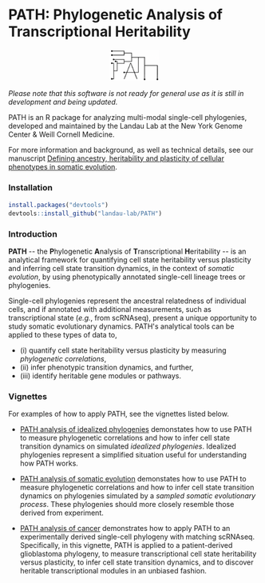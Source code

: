 # PATH: Phylogenetic Analysis of Transcriptional Heritability

<p align="center">
  <img src="PATH_logo.png" alt="drawing" width="100"/>
</p>

*Please note that this software is not ready for general use
as it is still in development and being updated.*  

PATH is an R package for analyzing multi-modal single-cell phylogenies, developed and
maintained by the Landau Lab at the New York Genome Center \& Weill Cornell Medicine.

For more information and background, as well as technical details, see our manuscript
[Defining ancestry, heritability and plasticity of cellular phenotypes in somatic evolution](https://www.biorxiv.org/content/10.1101/2022.12.28.522128v1).
 
### Installation 
```r
install.packages("devtools")
devtools::install_github("landau-lab/PATH")
```

### Introduction
**PATH** -- the **P**hylogenetic **A**nalysis of **T**ranscriptional 
**H**eritability -- is an analytical framework for quantifying cell state heritability
versus plasticity and inferring cell state transition dynamics, in the context of
*somatic evolution*, by using phenotypically annotated single-cell lineage trees or phylogenies. 

Single-cell phylogenies represent the ancestral
relatedness of individual cells, and if annotated with additional 
measurements, such as transcriptional state (*e.g.*, from scRNAseq),
present a unique opportunity to study somatic evolutionary dynamics. 
PATH's analytical tools can be applied to these types of data to, 
* (i) quantify cell state heritability versus plasticity by measuring *phylogenetic correlations*,
* (ii) infer phenotypic transition dynamics, and further, 
* (iii) identify heritable gene modules or pathways.  

### Vignettes
For examples of how to apply PATH, see the vignettes listed below.

* [PATH analysis of idealized phylogenies](https://htmlpreview.github.io/?https://github.com/landau-lab/PATH/blob/main/docs/Idealized_phylogenies.html)
demonstates how to use PATH to measure phylogenetic correlations and how to infer cell state transition dynamics
on simulated *idealized phylogenies*. Idealized phylogenies represent a simplified situation useful for
understanding how PATH works. 
* [PATH analysis of somatic evolution](https://htmlpreview.github.io/?https://github.com/landau-lab/PATH/blob/main/docs/Somatic_evolution.html) 
demonstates how to use PATH to measure phylogenetic correlations and how to infer cell state transition dynamics
on phylogenies simulated by a *sampled somatic evolutionary process*. These phylogenies should more closely
resemble those derived from experiment.

* [PATH analysis of cancer]() demonstrates how to apply PATH to an experimentally derived single-cell phylogeny
with matching scRNAseq. Specifically, in this vignette, PATH is applied to a patient-derived
glioblastoma phylogeny,
to measure transcriptional cell state heritability versus plasticity, 
to infer cell state transition dynamics, and
to discover heritable transcriptional modules in an unbiased fashion. 

